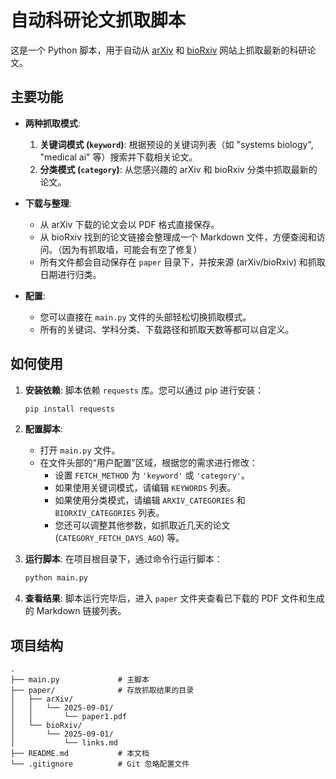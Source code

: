 # 自动科研论文抓取脚本

这是一个 Python 脚本，用于自动从 [arXiv](https://arxiv.org/) 和 [bioRxiv](https://www.biorxiv.org/) 网站上抓取最新的科研论文。

## 主要功能

- **两种抓取模式**:
  1.  **关键词模式 (`keyword`)**: 根据预设的关键词列表（如 "systems biology", "medical ai" 等）搜索并下载相关论文。
  2.  **分类模式 (`category`)**: 从您感兴趣的 arXiv 和 bioRxiv 分类中抓取最新的论文。

- **下载与整理**:
  - 从 arXiv 下载的论文会以 PDF 格式直接保存。
  - 从 bioRxiv 找到的论文链接会整理成一个 Markdown 文件，方便查阅和访问。（因为有抓取墙，可能会有空了修复）
  - 所有文件都会自动保存在 `paper` 目录下，并按来源 (arXiv/bioRxiv) 和抓取日期进行归类。

- **配置**:
  - 您可以直接在 `main.py` 文件的头部轻松切换抓取模式。
  - 所有的关键词、学科分类、下载路径和抓取天数等都可以自定义。


## 如何使用

1.  **安装依赖**:
    脚本依赖 `requests` 库。您可以通过 pip 进行安装：
    ```bash
    pip install requests
    ```

2.  **配置脚本**:
    - 打开 `main.py` 文件。
    - 在文件头部的“用户配置”区域，根据您的需求进行修改：
      - 设置 `FETCH_METHOD` 为 `'keyword'` 或 `'category'`。
      - 如果使用关键词模式，请编辑 `KEYWORDS` 列表。
      - 如果使用分类模式，请编辑 `ARXIV_CATEGORIES` 和 `BIORXIV_CATEGORIES` 列表。
      - 您还可以调整其他参数，如抓取近几天的论文 (`CATEGORY_FETCH_DAYS_AGO`) 等。

3.  **运行脚本**:
    在项目根目录下，通过命令行运行脚本：
    ```bash
    python main.py
    ```

4.  **查看结果**:
    脚本运行完毕后，进入 `paper` 文件夹查看已下载的 PDF 文件和生成的 Markdown 链接列表。

## 项目结构

```
.
├── main.py             # 主脚本
├── paper/              # 存放抓取结果的目录
│   ├── arXiv/
│   │   └── 2025-09-01/
│   │       └── paper1.pdf
│   └── bioRxiv/
│       └── 2025-09-01/
│           └── links.md
├── README.md           # 本文档
└── .gitignore          # Git 忽略配置文件
```
